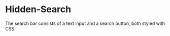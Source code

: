 # Hidden-Search

The search bar consists of a text input and a search button, both styled with CSS.
